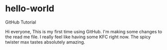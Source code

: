 # hello-world
GitHub Tutorial

Hi everyone,
This is my first time using GitHub. I'm making some changes to the read me file. I really feel like having some KFC right now. The spicy twister max tastes absolutely amazing. 
